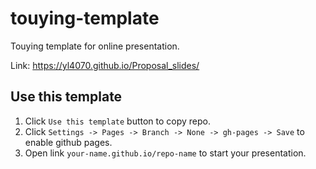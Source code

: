 # touying-template

Touying template for online presentation.

Link: https://yl4070.github.io/Proposal_slides/

## Use this template

1. Click `Use this template` button to copy repo.
2. Click `Settings -> Pages -> Branch -> None -> gh-pages -> Save` to enable github pages.
3. Open link `your-name.github.io/repo-name` to start your presentation.
